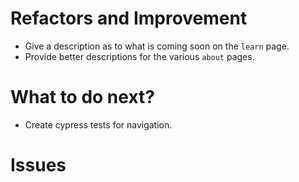 # Refactors and Improvement

- Give a description as to what is coming soon on the `learn` page.
- Provide better descriptions for the various `about` pages.

# What to do next?

- Create cypress tests for navigation.

# Issues
